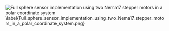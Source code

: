 ![Full sphere sensor implementation using two Nema17 stepper motors in a polar coordinate system \label{Full_sphere_sensor_implementation_using_two_Nema17_stepper_motors_in_a_polar_coordinate_system.png}](./generated_images/border_Full_sphere_sensor_implementation_using_two_Nema17_stepper_motors_in_a_polar_coordinate_system.png)

